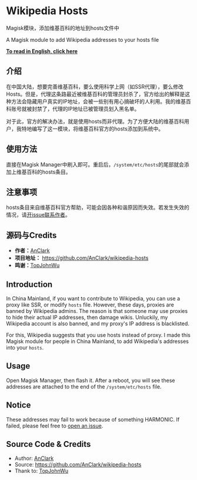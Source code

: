 # Wikipedia Hosts

Magisk模块，添加维基百科的地址到hosts文件中

A Magisk module to add Wikipedia addresses to your hosts file

**[To read in English, click here](#Introduction)**

## 介绍

在中国大陆，想要完善维基百科，要么使用科学上网（如SSR代理），要么修改Hosts。但是，代理这条路最近被维基百科的管理员封杀了，官方给出的解释是这种方法会隐藏用户真实的IP地址，会被一些别有用心搞破坏的人利用。我的维基百科账号就被封禁了，代理的IP地址已被管理员划入黑名单。

对于此，官方的解决办法，就是使用hosts而非代理。为了方便大陆的维基百科用户，我特地编写了这一模块，将维基百科官方的hosts添加到系统中。

## 使用方法

直接在Magisk Manager中刷入即可。重启后，`/system/etc/hosts`的尾部就会添加上维基百科的hosts条目。

## 注意事项

hosts条目来自维基百科官方帮助，可能会因各种和谐原因而失效。若发生失效的情况，请[开issue联系作者](https://github.com/AnClark/wikipedia-hosts/issues)。

## 源码与Credits

- **作者：**[AnClark](https://github.com/AnClark)
- **项目地址：** https://github.com/AnClark/wikipedia-hosts
- **鸣谢：**[TopJohnWu](https://github.com/topjohnwu)

## Introduction

In China Mainland, if you want to contribute to Wikipedia, you can use a proxy like SSR, or modify `hosts` file. However, these days, proxies are banned by Wikipedia admins. The reason is that someone may use proxies to hide their actual IP addresses, then damage wikis. Unluckily, my Wikipedia account is also banned, and my proxy's IP address is blacklisted.

For this, Wikipedia suggests that you use hosts instead of proxy. I made this Magisk module for people in China Mainland, to add Wikipedia's addresses into your `hosts`.

## Usage

Open Magisk Manager, then flash it. After a reboot, you will see these addresses are attached to the end of the `/system/etc/hosts` file.

## Notice

These addresses may fail to work because of something HARMONIC. If failed, please feel free to [open an issue](https://github.com/AnClark/wikipedia-hosts/issues).

## Source Code & Credits

- Author:  [AnClark](https://github.com/AnClark)
- Source:  https://github.com/AnClark/wikipedia-hosts
- Thank to:  [TopJohnWu](https://github.com/topjohnwu)
